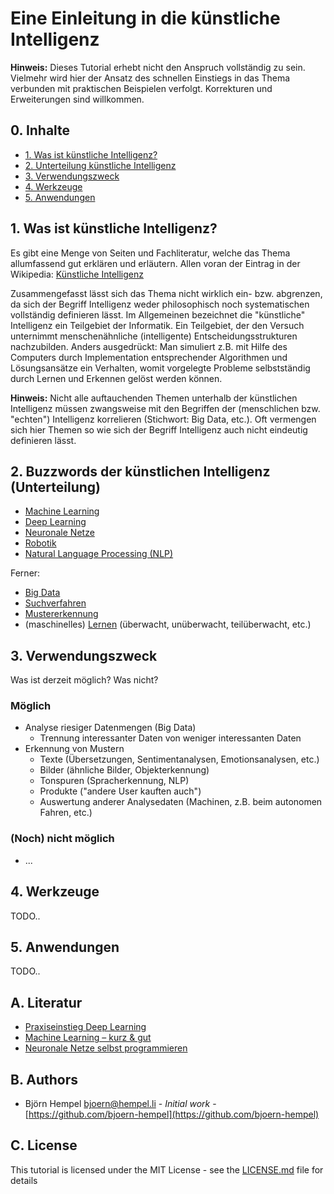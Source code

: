 # Eine Einleitung in die künstliche Intelligenz

**Hinweis:** Dieses Tutorial erhebt nicht den Anspruch vollständig zu sein. Vielmehr wird hier der Ansatz des schnellen Einstiegs in das Thema verbunden mit praktischen Beispielen verfolgt. Korrekturen und Erweiterungen sind willkommen.

## 0. Inhalte

* [1. Was ist künstliche Intelligenz?](#user-content-1-was-ist-künstliche-intelligenz)
* [2. Unterteilung künstliche Intelligenz](#user-content-2-unterteilung-künstliche-intelligenz)
* [3. Verwendungszweck](#user-content-verwendungszweck)
* [4. Werkzeuge](#user-content-werkzeuge)
* [5. Anwendungen](#user-content-anwendungen)

## 1. Was ist künstliche Intelligenz?

Es gibt eine Menge von Seiten und Fachliteratur, welche das Thema allumfassend gut erklären und erläutern. Allen voran der Eintrag in der Wikipedia: [Künstliche Intelligenz](https://de.wikipedia.org/wiki/K%C3%BCnstliche_Intelligenz)

Zusammengefasst lässt sich das Thema nicht wirklich ein- bzw. abgrenzen, da sich der Begriff Intelligenz weder philosophisch noch systematischen vollständig definieren lässt. Im Allgemeinen bezeichnet die "künstliche" Intelligenz ein Teilgebiet der Informatik. Ein Teilgebiet, der den Versuch unternimmt menschenähnliche (intelligente) Entscheidungsstrukturen nachzubilden. Anders ausgedrückt: Man simuliert z.B. mit Hilfe des Computers durch Implementation entsprechender Algorithmen und Lösungsansätze ein Verhalten, womit vorgelegte Probleme selbstständig durch Lernen und Erkennen gelöst werden können.

**Hinweis:** Nicht alle auftauchenden Themen unterhalb der künstlichen Intelligenz müssen zwangsweise mit den Begriffen der (menschlichen bzw. "echten") Intelligenz korrelieren (Stichwort: Big Data, etc.). Oft vermengen sich hier Themen so wie sich der Begriff Intelligenz auch nicht eindeutig definieren lässt.

## 2. Buzzwords der künstlichen Intelligenz (Unterteilung)

* [Machine Learning](https://de.wikipedia.org/wiki/Maschinelles_Lernen)
* [Deep Learning](https://de.wikipedia.org/wiki/Deep_Learning)
* [Neuronale Netze](https://de.wikipedia.org/wiki/Neuronales_Netz)
* [Robotik](https://de.wikipedia.org/wiki/Robotik)
* [Natural Language Processing (NLP)](https://en.wikipedia.org/wiki/Natural-language_processing)

Ferner:

* [Big Data](https://de.wikipedia.org/wiki/Big_Data)
* [Suchverfahren](https://de.wikipedia.org/wiki/Suchverfahren)
* [Mustererkennung](https://de.wikipedia.org/wiki/Mustererkennung)
* (maschinelles) [Lernen](https://de.wikipedia.org/wiki/Computational_Neuroscience) (überwacht, unüberwacht, teilüberwacht, etc.)

## 3. Verwendungszweck

Was ist derzeit möglich? Was nicht?

### Möglich

* Analyse riesiger Datenmengen (Big Data)
  * Trennung interessanter Daten von weniger interessanten Daten
* Erkennung von Mustern
  * Texte (Übersetzungen, Sentimentanalysen, Emotionsanalysen, etc.)
  * Bilder (ähnliche Bilder, Objekterkennung)
  * Tonspuren (Spracherkennung, NLP)
  * Produkte ("andere User kauften auch")
  * Auswertung anderer Analysedaten (Machinen, z.B. beim autonomen Fahren, etc.)
  
### (Noch) nicht möglich

* ...

## 4. Werkzeuge

TODO..

## 5. Anwendungen

TODO..

## A. Literatur

* [Praxiseinstieg Deep Learning](https://www.oreilly.de/buecher/12840/9783960090540-praxiseinstieg-deep-learning.html)
* [Machine Learning – kurz & gut](https://www.oreilly.de/buecher/12870/9783960090526-machine-learning-%E2%80%93-kurz-%26-gut.html)
* [Neuronale Netze selbst programmieren](https://www.oreilly.de/buecher/12892/9783960090434-neuronale-netze-selbst-programmieren.html)

## B. Authors

* Björn Hempel <bjoern@hempel.li> - _Initial work_ - [https://github.com/bjoern-hempel](https://github.com/bjoern-hempel)

## C. License

This tutorial is licensed under the MIT License - see the [LICENSE.md](/LICENSE.md) file for details
